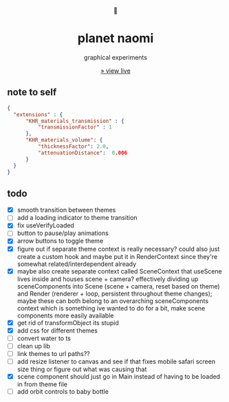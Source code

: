 <div align="center">

🌱

# planet naomi

graphical experiments

[&raquo; view live](https://naomi.vercel.app)

</div>

## note to self

```json
{
  "extensions" : {
      "KHR_materials_transmission" : {
          "transmissionFactor" : 1
      },
      "KHR_materials_volume": {
          "thicknessFactor": 2.0,
          "attenuationDistance":  0.006
      }
  }
}
```

## todo

- [x] smooth transition between themes
- [ ] add a loading indicator to theme transition
- [x] fix useVerifyLoaded
- [ ] button to pause/play animations
- [x] arrow buttons to toggle theme
- [x] figure out if separate theme context is really necessary? could also just create a custom hook and maybe put it in RenderContext since they're somewhat related/interdependent already
- [x] maybe also create separate context called SceneContext that useScene lives inside and houses scene + camera? effectively dividing up sceneComponents into Scene (scene + camera, reset based on theme) and Render (renderer + loop, persistent throughout theme changes); maybe these can both belong to an overarching sceneComponents context which is something ive wanted to do for a bit, make scene components more easily available
- [x] get rid of transformObject its stupid
- [x] add css for different themes
- [ ] convert water to ts
- [ ] clean up lib
- [ ] link themes to url paths??
- [ ] add resize listener to canvas and see if that fixes mobile safari screen size thing or figure out what was causing that
- [x] scene component should just go in Main instead of having to be loaded in from theme file
- [ ] add orbit controls to baby bottle